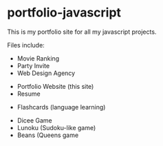 # portfolio-javascript
This is my portfolio site for all my javascript projects.

Files include:
  <!-- Simple Pages, usually one or two techs in the stack, like HTML and CSS -->
  * Movie Ranking
  * Party Invite
  * Web Design Agency
  
  <!-- More Advanced Pages, two or more techs in the stack, like HTML & CSS, plus some fancier actions on the page -->
  * Portfolio Website (this site)</a></li>
  * Resume
  
  <!-- Complex Pages, with at least three techs (JS-html-css), and some very fancy interactions -->
  * Flashcards (language learning)
  
  <!-- Games -->
  * Dicee Game
  * Lunoku (Sudoku-like game)      
  * Beans (Queens game
